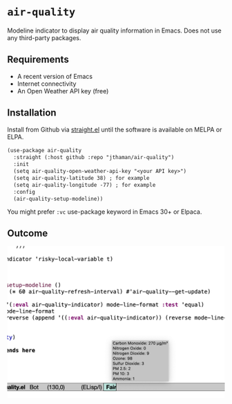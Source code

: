 # `air-quality`

Modeline indicator to display air quality information in Emacs. Does not use any third-party packages.

## Requirements

- A recent version of Emacs
- Internet connectivity
- An Open Weather API key (free)

## Installation

Install from Github via [straight.el](https://github.com/radian-software/straight.el) until the software is available on MELPA or ELPA.

```emacs-lisp
(use-package air-quality
  :straight (:host github :repo "jthaman/air-quality")
  :init
  (setq air-quality-open-weather-api-key "<your API key>")
  (setq air-quality-latitude 38) ; for example
  (setq air-quality-longitude -77) ; for example
  :config
  (air-quality-setup-modeline))
```

You might prefer `:vc` use-package keyword in Emacs 30+ or Elpaca.

## Outcome

![](pic.png)
